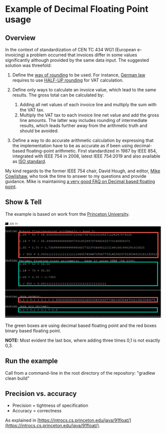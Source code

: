 # Example of Decimal Floating Point usage

## Overview

In the context of standardization of CEN TC 434 WG1 (European e-invoicing) a problem occurred that invoices differ in some values significantly although provided by the same data input.
The suggested solution was threefold:

1. Define the [way of rounding](https://docs.oracle.com/en/java/javase/11/docs/api/java.base/java/math/RoundingMode.html) to be used. For instance, [German law](src/test/resources/tax-law.md) requires to use [HALF-UP rounding](https://docs.oracle.com/en/java/javase/11/docs/api/java.base/java/math/RoundingMode.html#HALF_UP) for VAT calculation.

2. Define only ways to calculate an invoice value, which lead to the same results. The gross total can be calculated by:
    1. Adding all net values of each invoice line and multiply the sum with the VAT tax.
    2. Multiply the VAT tax to each invoice line net value and add the gross line amounts. 
    The latter way includes rounding of intermediate results, which leads further away from the arithmetic truth and should be avoided.

3. Define a way to do accurate arithmetic calculation by expressing that the implementation have to be as accurate as if been using decimal-based floating-point arithmetic.
First standardized in 1987 by IEEE 854, integrated with IEEE 754 in 2008, latest IEEE 754:2019 and also available as [ISO standard](https://www.iso.org/standard/80985.html).

My kind regards to the former IEEE 754 chair, David Hough, and editor, [Mike Cowlishaw](https://en.wikipedia.org/wiki/Mike_Cowlishaw), who took the time to answer to my questions and provide guidance.
Mike is maintaining [a very good FAQ on Decimal based floating point](http://speleotrove.com/decimal/decifaq.html).

## Show & Tell

The example is based on work from the [Princeton University](https://introcs.cs.princeton.edu/java/91float/Financial.java.html).

![Example output from command line](src/test/resources/example-cmdline-output.png)

The green boxes are using decimal based floating point and the red boxes binary based floating point.

**NOTE:** Most evident the last box, where adding three times 0,1 is not exactly 0,3.

## Run the example

Call from a command-line in the root directory of the repository: "gradlew clean build"

## Precision vs. accuracy

* Precision = tightness of specification
* Accuracy = correctness

As explained in [https://introcs.cs.princeton.edu/java/91float/](https://introcs.cs.princeton.edu/java/91float/).
